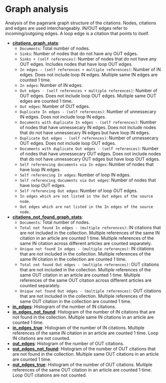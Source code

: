 # Graph analysis

Analysis of the pagerank graph structure of the citations. Nodes, citations and edges are used interchangeably. IN/OUT edges refer to incoming/outgoing edges. A loop edge is a citation that points to itself.

* **[citations_graph_stats](citations_graph_stats)**:
  * `Documents`: Total number of nodes.
  * `Sinks`: Number of nodes that do not have any OUT edges.
  * `Sinks + (self references)`: Number of nodes that do not have any OUT edges. Includes nodes that have loop OUT edges.
  * `In edges - (self references + multiple references)`: Number of IN edges. Does not include loop IN edges. Multiple same IN edges are counted 1 time.
  * `In edges`: Number of IN edges.
  * `Out edges - (self references + multiple references)`: Number of OUT edges. Does not include loop OUT edges. Multiple same OUT edges are counted 1 time.
  * `Out edges`: Number of OUT edges.
  * `Duplicate In edges - (self references)`: Number of unnessecary IN edges. Does not include loop IN edges.
  * `Documents with duplicate In edges - (self references)`: Number of nodes that have unnessecary IN edges. Does not include nodes that do not have unnessecary IN edges but have loop IN edges.
  * `Duplicate Out edges - (self references)`: Number of unnessecary OUT edges. Does not include loop OUT edges.
  * `Documents with duplicate Out edges - (self references)`: Number of nodes that have unnessecary OUT edges. Does not include nodes that do not have unnessecary OUT edges but have loop OUT edges.
  * `Self referencing documents via In edges`: Number of nodes that have loop IN edges.
  * `Self referencing In edges`: Number of loop IN edges.
  * `Self referencing documents via Out edges`: Number of nodes that have loop OUT edges.
  * `Self referencing Out edges`: Number of loop OUT edges.
  * `In edges which are not listed in the Out edges of the source node`.
  * `Out edges which are not listed in the In edges of the source node`.
* **[citations_not_found_graph_stats](citations_not_found_graph_stats)**:
  * `Documents`: Total number of nodes.
  * `Total not found In edges - (multiple references)`: IN citations that are not included in the collection. Multiple references of the same IN citation in an article are counted 1 time. Multiple references of the same IN citation across different articles are counted separately.
  * `Unique not found In edges - (multiple references)`: IN citations that are not included in the collection. Multiple references of the same IN citation in the collection are counted 1 time.
  * `Total not found Out edges - (multiple references)`: OUT citations that are not included in the collection. Multiple references of the same OUT citation in an article are counted 1 time. Multiple references of the same OUT citation across different articles are counted separately.
  * `Unique not found Out edges - (multiple references)`: OUT citations that are not included in the collection. Multiple references of the same OUT citation in the collection are counted 1 time.
* **[in_edges](in_edges)**: Histogram of the number of IN citations.
* **[in_edges_not_found](in_edges_not_found)**: Histogram of the number of IN citations that are not found in the collection. Multiple same IN citations in an article are counted 1 time.
* **[in_edges_true](in_edges_true)**: Histogram of the number of IN citations. Multiple references of the same IN citation in an article are counted 1 time. Loop IN citations are not counted.
* **[out_edges](out_edges)**: Histogram of the number of OUT citations.
* **[out_edges_not_found](out_edges_not_found)**: Histogram of the number of OUT citations that are not found in the collection. Multiple same OUT citations in an article are counted 1 time.
* **[out_edges_true](out_edges_true)**: Histogram of the number of OUT citations. Multiple references of the same OUT citation in an article are counted 1 time. Loop OUT citations are not counted.
